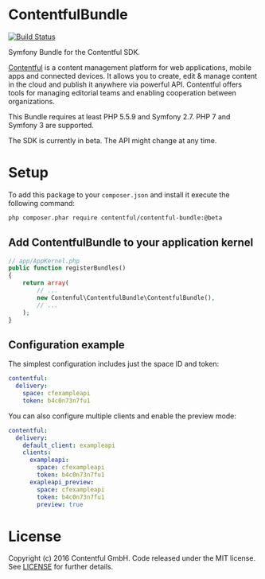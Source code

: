 ContentfulBundle
================

[![Build Status](https://travis-ci.org/contentful/ContentfulBundle.svg?branch=master)](https://travis-ci.org/contentful/ContentfulBundle)

Symfony Bundle for the Contentful SDK.

[Contentful][1] is a content management platform for web applications, mobile apps and connected devices. It allows you to create, edit & manage content in the cloud and publish it anywhere via powerful API. Contentful offers tools for managing editorial teams and enabling cooperation between organizations.

This Bundle requires at least PHP 5.5.9 and Symfony 2.7. PHP 7 and Symfony 3 are supported.

The SDK is currently in beta. The API might change at any time. 

# Setup

To add this package to your `composer.json` and install it execute the following command:

```bash
php composer.phar require contentful/contentful-bundle:@beta
````

## Add ContentfulBundle to your application kernel

```php
// app/AppKernel.php
public function registerBundles()
{
    return array(
        // ...
        new Contenful\ContentfulBundle\ContentfulBundle(),
        // ...
    );
}
```

## Configuration example

The simplest configuration includes just the space ID and token:

```yaml
contentful:
  delivery:
    space: cfexampleapi
    token: b4c0n73n7fu1
```

You can also configure multiple clients and enable the preview mode:

```yaml
contentful:
  delivery:
    default_client: exampleapi
    clients:
      exampleapi:
        space: cfexampleapi
        token: b4c0n73n7fu1
      exapleapi_preview:
        space: cfexampleapi
        token: b4c0n73n7fu1
        preview: true
```

License
=======

Copyright (c) 2016 Contentful GmbH. Code released under the MIT license. See [LICENSE][2] for further details.

 [1]: https://www.contentful.com
 [2]: LICENSE
